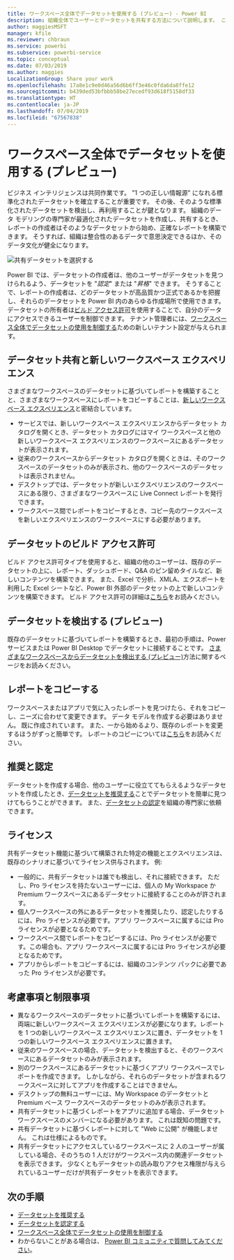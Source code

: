 ```yaml
---
title: ワークスペース全体でデータセットを使用する (プレビュー) - Power BI
description: 組織全体でユーザーとデータセットを共有する方法について説明します。 これで、各自のワークスペースのデータセットに基づいてレポートを作成できます。
author: maggiesMSFT
manager: kfile
ms.reviewer: chbraun
ms.service: powerbi
ms.subservice: powerbi-service
ms.topic: conceptual
ms.date: 07/03/2019
ms.author: maggies
LocalizationGroup: Share your work
ms.openlocfilehash: 17a8e1c9e0d46a56d6b6ff3e46c0fda6da8ffe12
ms.sourcegitcommit: b439ded53bfbbb58be27ecedf93d618f5158df33
ms.translationtype: HT
ms.contentlocale: ja-JP
ms.lasthandoff: 07/04/2019
ms.locfileid: "67567838"
---
```

# <a name="use-datasets-across-workspaces-preview"></a>ワークスペース全体でデータセットを使用する (プレビュー)

ビジネス インテリジェンスは共同作業です。 "1 つの正しい情報源" になれる標準化されたデータセットを確立することが重要です。 その後、そのような標準化されたデータセットを検出し、再利用することが鍵となります。 組織のデータ モデリングの専門家が最適化されたデータセットを作成し、共有するとき、レポートの作成者はそのようなデータセットから始め、正確なレポートを構築できます。 そうすれば、組織は整合性のあるデータで意思決定できるほか、そのデータ文化が健全になります。

![共有データセットを選択する](media/service-datasets-across-workspaces/power-bi-select-shared-dataset.png)

Power BI では、データセットの作成者は、他のユーザーがデータセットを見つけられるよう、データセットを "*認定*" または "*昇格*" できます。 そうすることで、レポートの作成者は、どのデータセットが高品質かつ正式であるかを把握し、それらのデータセットを Power BI 内のあらゆる作成場所で使用できます。 データセットの所有者は[ビルド アクセス許可](service-datasets-build-permissions.md#build-permissions-for-shared-datasets)を使用することで、自分のデータにアクセスできるユーザーを制御できます。 テナント管理者には、[ワークスペース全体でデータセットの使用を制御する](service-datasets-admin-across-workspaces.md)ための新しいテナント設定が与えられます。

## <a name="dataset-sharing-and-the-new-workspace-experience"></a>データセット共有と新しいワークスペース エクスペリエンス

さまざまなワークスペースのデータセットに基づいてレポートを構築することと、さまざまなワークスペースにレポートをコピーすることは、[新しいワークスペース エクスペリエンス](service-create-the-new-workspaces.md)と密結合しています。

- サービスでは、新しいワークスペース エクスペリエンスからデータセット カタログを開くとき、データセット カタログにはマイ ワークスペースと他の新しいワークスペース エクスペリエンスのワークスペースにあるデータセットが表示されます。 
- 従来のワークスペースからデータセット カタログを開くときは、そのワークスペースのデータセットのみが表示され、他のワークスペースのデータセットは表示されません。
- デスクトップでは、データセットが新しいエクスペリエンスのワークスペースにある限り、さまざまなワークスペースに Live Connect レポートを発行できます。
- ワークスペース間でレポートをコピーするとき、コピー先のワークスペースを新しいエクスペリエンスのワークスペースにする必要があります。

## <a name="build-permission-for-datasets"></a>データセットのビルド アクセス許可

ビルド アクセス許可タイプを使用すると、組織の他のユーザーは、既存のデータセットの上に、レポート、ダッシュボード、Q&A のピン留めタイルなど、新しいコンテンツを構築できます。 また、Excel で分析、XMLA、エクスポートを利用した Excel シートなど、Power BI 外部のデータセットの上で新しいコンテンツを構築できます。 ビルド アクセス許可の詳細は[こちら](service-datasets-build-permissions.md#build-permissions-for-shared-datasets)をお読みください。

## <a name="discover-datasets-preview"></a>データセットを検出する (プレビュー)

既存のデータセットに基づいてレポートを構築するとき、最初の手順は、Power サービスまたは Power BI Desktop でデータセットに接続することです。 [さまざまなワークスペースからデータセットを検出する (プレビュー)](service-datasets-discover-across-workspaces.md)方法に関するページをお読みください。

## <a name="copy-a-report"></a>レポートをコピーする

ワークスペースまたはアプリで気に入ったレポートを見つけたら、それをコピーし、ニーズに合わせて変更できます。 データ モデルを作成する必要はありません。 既に作成されています。 また、一から始めるより、既存のレポートを変更するほうがずっと簡単です。 レポートのコピーについては[こちら](service-datasets-copy-reports.md)をお読みください。

## <a name="promotion-and-certification"></a>推奨と認定

データセットを作成する場合、他のユーザーに役立ててもらえるようなデータセットを作成したとき、[データセットを推奨する](service-datasets-promote.md)ことでデータセットを簡単に見つけてもらうことができます。 また、[データセットの認定](service-datasets-certify.md)を組織の専門家に依頼できます。

## <a name="licensing"></a>ライセンス

共有データセット機能に基づいて構築された特定の機能とエクスペリエンスは、既存のシナリオに基づいてライセンス供与されます。  例:

- 一般的に、共有データセットは誰でも検出し、それに接続できます。 ただし、Pro ライセンスを持たないユーザーには、個人の My Workspace か Premium ワークスペースにあるデータセットに接続することのみが許されます。
- 個人ワークスペースの外にあるデータセットを推奨したり、認定したりするには、Pro ライセンスが必要です。アプリ ワークスペースに属するには Pro ライセンスが必要となるためです。
- ワークスペース間でレポートをコピーするには、Pro ライセンスが必要です。この場合も、アプリ ワークスペースに属するには Pro ライセンスが必要となるためです。
- アプリからレポートをコピーするには、組織のコンテンツ パックに必要であった Pro ライセンスが必要です。

## <a name="considerations-and-limitations"></a>考慮事項と制限事項

- 異なるワークスペースのデータセットに基づいてレポートを構築するには、両端に新しいワークスペース エクスペリエンスが必要になります。レポートを 1 つの新しいワークスペース エクスペリエンスに置き、データセットを 1 つの新しいワークスペース エクスペリエンスに置きます。
- 従来のワークスペースの場合、データセットを検出すると、そのワークスペースにあるデータセットのみが表示されます。
- 別のワークスペースにあるデータセットに基づくアプリ ワークスペースでレポートを作成できます。 しかしながら、それらのデータセットが含まれるワークスペースに対してアプリを作成することはできません。
- デスクトップの無料ユーザーには、My Workspace のデータセットと Premium ベース ワークスペースのデータセットのみが表示されます。
- 共有データセットに基づくレポートをアプリに追加する場合、データセット ワークスペースのメンバーになる必要があります。 これは既知の問題です。
- 共有データセットに基づくレポートに対して "Web に公開" が機能しません。 これは仕様によるものです。
- 共有データセットにアクセスしているワークスペースに 2 人のユーザーが属している場合、そのうちの 1 人だけがワークスペース内の関連データセットを表示できます。 少なくともデータセットの読み取りアクセス権限が与えられているユーザーだけが共有データセットを表示できます。 

## <a name="next-steps"></a>次の手順

- [データセットを推奨する](service-datasets-promote.md)
- [データセットを認定する](service-datasets-certify.md)
- [ワークスペース全体でデータセットの使用を制御する](service-datasets-admin-across-workspaces.md)
- わからないことがある場合は、 [Power BI コミュニティで質問してみてください](http://community.powerbi.com/)。
